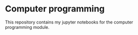 # Computer programming
This repository contains my jupyter notebooks for the computer programming module.

